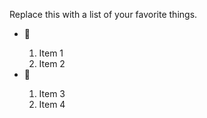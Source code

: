 Replace this with a list of your favorite things.
<ul>
  <li>🌲</li>
  <ol>
      <li> Item 1 </li>
      <li> Item 2 </li>
  </ol>
    <li>🌲</li>
  <ol>
      <li> Item 3 </li>
      <li> Item 4 </li>
  </ol>
  </ul>
